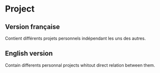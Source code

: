 # Project

## Version française

Contient différents projets personnels indépendant les uns des autres.

## English version

Contain differents personnal projects whitout direct relation between them.
